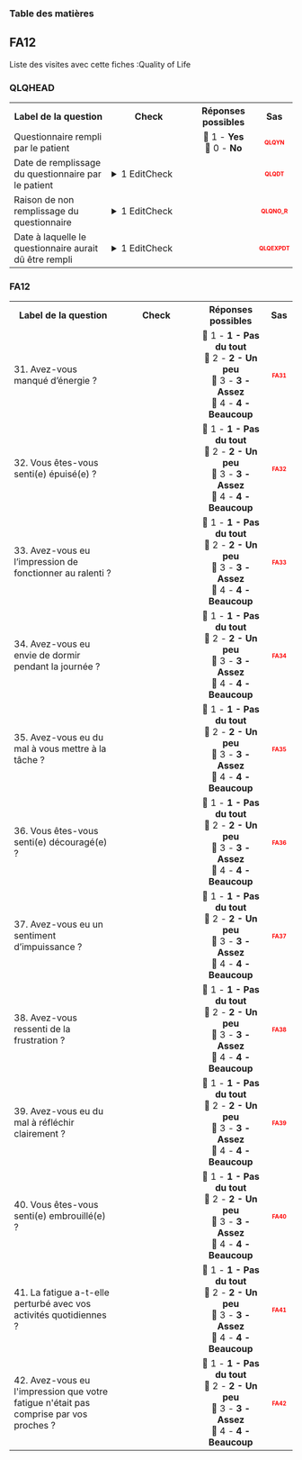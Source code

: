 <body>


<!-- Sidebar -->
<div class=sidebar id=sidebar>
<h3>Table des matières</h3>
<div id=sidebar-links></div>
</div> 
<div class=content> 
<section id='23ac590b-55c0-41e9-86ff-e09f7e64582a' data-parent='eedb29a8-990e-48ef-865f-17ac4cd10e59' data-type='form' data-label='FA12'>
<h2> FA12 </h2>
<p>Liste des visites avec cette fiches :Quality of Life</p> 
<h3> QLQHEAD </h3>
<table style='width:100%;'>
<tr>
<th style='width:600px; text-align:center;'><strong>Label de la question </strong></th>
<th class='check' style='width:300px; text-align:center;'><strong>Check</strong></th> <!--$htmlbalise-->
<th style='width:300px; text-align:center;'><strong>Réponses possibles</strong></th>
<th style='width:50px; text-align:center;'><strong>Sas</strong></th>
</tr>
 <tr> 
 <td style='width:600px; text-align:left;'> Questionnaire rempli par le patient</td>
 <td class='check' style='width:600px; text-align:left;'>   </td>
 <td style='width:300px; text-align:center;'> 🔘 1 - <b>Yes</b><br>🔘 0 - <b>No</b> </td> 
<td style='width:50px; text-align:center; color:red; font-size: 10px;'> <b> QLQYN </b></td> 
 </tr>
 <tr> 
 <td style='width:600px; text-align:left;'> Date de remplissage du questionnaire par le patient</td>
 <td class='check' style='width:600px; text-align:left;'>  <details> <summary>1 EditCheck </summary><table><tr><td> 5:[QLQHEAD.*][QLQDT]</td> </tr><tr> <td> <pre><code class='javascript'>#Action Expression 
[QLQHEAD][QLQYN] == '1'; 
#data Expression 
 
</code></pre> </td><td> This item is required.</td> </tr></table></details> </td>
 <td style='width:300px; text-align:center;'>  </td> 
<td style='width:50px; text-align:center; color:red; font-size: 10px;'> <b> QLQDT </b></td> 
 </tr>
 <tr> 
 <td style='width:600px; text-align:left;'> Raison de non remplissage du questionnaire</td>
 <td class='check' style='width:600px; text-align:left;'>  <details> <summary>1 EditCheck </summary><table><tr><td> 5:[QLQHEAD.*][QLQNO_R]</td> </tr><tr> <td> <pre><code class='javascript'>#Action Expression 
[QLQHEAD][QLQYN] == '0'; 
#data Expression 
 
</code></pre> </td><td> This item is required.</td> </tr></table></details> </td>
 <td style='width:300px; text-align:center;'>  </td> 
<td style='width:50px; text-align:center; color:red; font-size: 10px;'> <b> QLQNO_R </b></td> 
 </tr>
 <tr> 
 <td style='width:600px; text-align:left;'> Date à laquelle le questionnaire aurait dû être rempli</td>
 <td class='check' style='width:600px; text-align:left;'>  <details> <summary>1 EditCheck </summary><table><tr><td> 5:[QLQHEAD.*][QLQEXPDT]</td> </tr><tr> <td> <pre><code class='javascript'>#Action Expression 
[QLQHEAD][QLQYN] == '0'; 
#data Expression 
 
</code></pre> </td><td> This item is required.</td> </tr></table></details> </td>
 <td style='width:300px; text-align:center;'>  </td> 
<td style='width:50px; text-align:center; color:red; font-size: 10px;'> <b> QLQEXPDT </b></td> 
 </tr>
</table>

<h3> FA12 </h3>
<table style='width:100%;'>
<tr>
<th style='width:600px; text-align:center;'><strong>Label de la question </strong></th>
<th class='check' style='width:300px; text-align:center;'><strong>Check</strong></th> <!--$htmlbalise-->
<th style='width:300px; text-align:center;'><strong>Réponses possibles</strong></th>
<th style='width:50px; text-align:center;'><strong>Sas</strong></th>
</tr>
 <tr> 
 <td style='width:600px; text-align:left;'> 31. Avez-vous manqué d’énergie ?</td>
 <td class='check' style='width:600px; text-align:left;'>   </td>
 <td style='width:300px; text-align:center;'> 🔘 1 - <b>1 - Pas du tout</b><br>🔘 2 - <b>2 - Un peu</b><br>🔘 3 - <b>3 - Assez</b><br>🔘 4 - <b>4 - Beaucoup</b> </td> 
<td style='width:50px; text-align:center; color:red; font-size: 10px;'> <b> FA31 </b></td> 
 </tr>
 <tr> 
 <td style='width:600px; text-align:left;'> 32. Vous êtes-vous senti(e) épuisé(e) ?</td>
 <td class='check' style='width:600px; text-align:left;'>   </td>
 <td style='width:300px; text-align:center;'> 🔘 1 - <b>1 - Pas du tout</b><br>🔘 2 - <b>2 - Un peu</b><br>🔘 3 - <b>3 - Assez</b><br>🔘 4 - <b>4 - Beaucoup</b> </td> 
<td style='width:50px; text-align:center; color:red; font-size: 10px;'> <b> FA32 </b></td> 
 </tr>
 <tr> 
 <td style='width:600px; text-align:left;'> 33. Avez-vous eu l’impression de fonctionner au ralenti ?</td>
 <td class='check' style='width:600px; text-align:left;'>   </td>
 <td style='width:300px; text-align:center;'> 🔘 1 - <b>1 - Pas du tout</b><br>🔘 2 - <b>2 - Un peu</b><br>🔘 3 - <b>3 - Assez</b><br>🔘 4 - <b>4 - Beaucoup</b> </td> 
<td style='width:50px; text-align:center; color:red; font-size: 10px;'> <b> FA33 </b></td> 
 </tr>
 <tr> 
 <td style='width:600px; text-align:left;'> 34. Avez-vous eu envie de dormir pendant la journée ?</td>
 <td class='check' style='width:600px; text-align:left;'>   </td>
 <td style='width:300px; text-align:center;'> 🔘 1 - <b>1 - Pas du tout</b><br>🔘 2 - <b>2 - Un peu</b><br>🔘 3 - <b>3 - Assez</b><br>🔘 4 - <b>4 - Beaucoup</b> </td> 
<td style='width:50px; text-align:center; color:red; font-size: 10px;'> <b> FA34 </b></td> 
 </tr>
 <tr> 
 <td style='width:600px; text-align:left;'> 35. Avez-vous eu du mal à vous mettre à la tâche ?</td>
 <td class='check' style='width:600px; text-align:left;'>   </td>
 <td style='width:300px; text-align:center;'> 🔘 1 - <b>1 - Pas du tout</b><br>🔘 2 - <b>2 - Un peu</b><br>🔘 3 - <b>3 - Assez</b><br>🔘 4 - <b>4 - Beaucoup</b> </td> 
<td style='width:50px; text-align:center; color:red; font-size: 10px;'> <b> FA35 </b></td> 
 </tr>
 <tr> 
 <td style='width:600px; text-align:left;'> 36. Vous êtes-vous senti(e) découragé(e) ?</td>
 <td class='check' style='width:600px; text-align:left;'>   </td>
 <td style='width:300px; text-align:center;'> 🔘 1 - <b>1 - Pas du tout</b><br>🔘 2 - <b>2 - Un peu</b><br>🔘 3 - <b>3 - Assez</b><br>🔘 4 - <b>4 - Beaucoup</b> </td> 
<td style='width:50px; text-align:center; color:red; font-size: 10px;'> <b> FA36 </b></td> 
 </tr>
 <tr> 
 <td style='width:600px; text-align:left;'> 37. Avez-vous eu un sentiment d’impuissance ?</td>
 <td class='check' style='width:600px; text-align:left;'>   </td>
 <td style='width:300px; text-align:center;'> 🔘 1 - <b>1 - Pas du tout</b><br>🔘 2 - <b>2 - Un peu</b><br>🔘 3 - <b>3 - Assez</b><br>🔘 4 - <b>4 - Beaucoup</b> </td> 
<td style='width:50px; text-align:center; color:red; font-size: 10px;'> <b> FA37 </b></td> 
 </tr>
 <tr> 
 <td style='width:600px; text-align:left;'> 38. Avez-vous ressenti de la frustration ?</td>
 <td class='check' style='width:600px; text-align:left;'>   </td>
 <td style='width:300px; text-align:center;'> 🔘 1 - <b>1 - Pas du tout</b><br>🔘 2 - <b>2 - Un peu</b><br>🔘 3 - <b>3 - Assez</b><br>🔘 4 - <b>4 - Beaucoup</b> </td> 
<td style='width:50px; text-align:center; color:red; font-size: 10px;'> <b> FA38 </b></td> 
 </tr>
 <tr> 
 <td style='width:600px; text-align:left;'> 39. Avez-vous eu du mal à réfléchir clairement ?</td>
 <td class='check' style='width:600px; text-align:left;'>   </td>
 <td style='width:300px; text-align:center;'> 🔘 1 - <b>1 - Pas du tout</b><br>🔘 2 - <b>2 - Un peu</b><br>🔘 3 - <b>3 - Assez</b><br>🔘 4 - <b>4 - Beaucoup</b> </td> 
<td style='width:50px; text-align:center; color:red; font-size: 10px;'> <b> FA39 </b></td> 
 </tr>
 <tr> 
 <td style='width:600px; text-align:left;'> 40. Vous êtes-vous senti(e) embrouillé(e) ?</td>
 <td class='check' style='width:600px; text-align:left;'>   </td>
 <td style='width:300px; text-align:center;'> 🔘 1 - <b>1 - Pas du tout</b><br>🔘 2 - <b>2 - Un peu</b><br>🔘 3 - <b>3 - Assez</b><br>🔘 4 - <b>4 - Beaucoup</b> </td> 
<td style='width:50px; text-align:center; color:red; font-size: 10px;'> <b> FA40 </b></td> 
 </tr>
 <tr> 
 <td style='width:600px; text-align:left;'> 41. La fatigue a-t-elle perturbé avec vos activités quotidiennes ?</td>
 <td class='check' style='width:600px; text-align:left;'>   </td>
 <td style='width:300px; text-align:center;'> 🔘 1 - <b>1 - Pas du tout</b><br>🔘 2 - <b>2 - Un peu</b><br>🔘 3 - <b>3 - Assez</b><br>🔘 4 - <b>4 - Beaucoup</b> </td> 
<td style='width:50px; text-align:center; color:red; font-size: 10px;'> <b> FA41 </b></td> 
 </tr>
 <tr> 
 <td style='width:600px; text-align:left;'> 42. Avez-vous eu l&apos;impression que votre fatigue n&apos;était pas comprise par vos proches ?</td>
 <td class='check' style='width:600px; text-align:left;'>   </td>
 <td style='width:300px; text-align:center;'> 🔘 1 - <b>1 - Pas du tout</b><br>🔘 2 - <b>2 - Un peu</b><br>🔘 3 - <b>3 - Assez</b><br>🔘 4 - <b>4 - Beaucoup</b> </td> 
<td style='width:50px; text-align:center; color:red; font-size: 10px;'> <b> FA42 </b></td> 
 </tr>
</table>

</section></section> 
  </div><script>function generateSidebar() {

    // Récupère tous les éléments H1 et H2
    var headersH1 = document.querySelectorAll('h1');
    var headersH2 = document.querySelectorAll('h2');
    var sidebarLinks = document.getElementById('sidebar-links');
    var sections = document.querySelectorAll('.content section');
    
    // Créer des liens pour chaque H1 dans la sidebar
    sections.forEach(section => {
        
        let type=section.getAttribute('data-type')
        var link = document.createElement('a');
        link.href = '#' + section.id;  // Associe le lien à l'ID du H1
        link.textContent = section.getAttribute('data-label');
        link.setAttribute('data-target', section.id);
        link.classList.add(type);  // Lien H1
        // Si le type est "form", ajoute un tiret ou une indentation
        if (type === "form") {
            // Ajouter un tiret avant le texte du lien
            link.textContent = "" + link.textContent;  // Tiret simple

            // Ou ajouter une indentation (par exemple, un espacement supplémentaire)
            link.style.marginLeft = "20px";  // Déplacement à droite, ajustable
        } else {
            // Sinon, applique une police plus grosse et un fond bleuté
            link.style.fontSize = "18px";  // Augmente la taille de la police
            link.style.backgroundColor = "#e0f7fa";  // Fond bleu clair (légèrement bleuté)
            link.style.padding = "5px";  // Un peu de padding pour l'espace autour du texte
            link.style.borderRadius = "4px";  // Coins arrondis pour l'esthétique
        }

        sidebarLinks.appendChild(link);
    })
        
  

    // Gestion des événements de clic sur les liens de la sidebar
    const links = document.querySelectorAll('.sidebar a');

    links.forEach(link => {
        link.addEventListener('click', function (event) {
            event.preventDefault();
            
            const targetId = link.getAttribute('data-target');  // L'ID de la section ciblée
            let selected_section = document.getElementById(targetId);
            let parenttargetId = selected_section.getAttribute('data-parent');
            let select_section = selected_section.getAttribute('data-type');
            let select_label= selected_section.getAttribute('data-label');

            let sections = document.querySelectorAll('.content section');
            console.log(parenttargetId, select_section)
            console.log("selection de la visite ",select_label, " targetId:", targetId, " " , "parenttargetId :",parenttargetId )

            //console.log(targetId,parenttargetId)
           i=0
            sections.forEach(section => {
                // console.log(section)
                i+=1
                let sectionid= section.id;
                let parentid= section.getAttribute('data-parent');
                let type= section.getAttribute('data-type');
                let label= section.getAttribute('data-label');
                                
                section.classList.remove('show', 'hidden');
                let affichage="hidden";

                if ( select_section=="form" && type=="visit"    && sectionid==parenttargetId    )affichage="show"
                else if (select_section==type && (sectionid==targetId))affichage="show"
                else if (select_section=="visit" && type=="form" && parenttargetId==parentid )affichage="show"

                // if (select_section=="form" && (sectionid == targetId || sectionid==parenttargetId  )) affichage="show"
                // else if  (select_section=="visit" && (sectionid == targetId || sectionid==parenttargetId || parentid==targetId || parentid==parenttargetId  )) affichage="show"
                
                section.classList.add(affichage)
                console.log("------------->test du ",label, ":",affichage  , "parenttargetId:",parenttargetId , "sectionid:",sectionid)

            });

        });
    })
}



window.onload = generateSidebar;
</script> </body>


